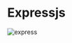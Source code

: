 # Expressjs
![express](https://user-images.githubusercontent.com/44690390/235983903-6b2cf0f5-8198-4e9a-8b10-0a02926c3acd.png)
